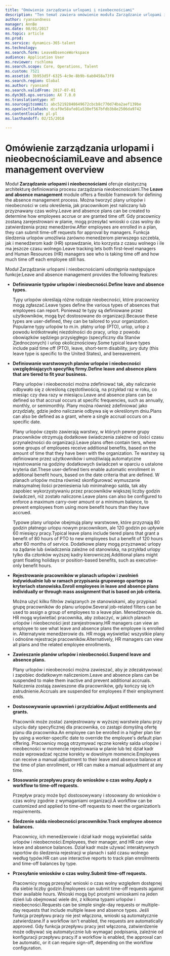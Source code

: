 ```yaml
---
title: "Omówienie zarządzania urlopami i nieobecnościami"
description: "Ten temat zawiera omówienie modułu Zarządzanie urlopami i nieobecnościami."
author: ryansandness
manager: AnnBe
ms.date: 08/01/2017
ms.topic: article
ms.prod: 
ms.service: dynamics-365-talent
ms.technology: 
ms.search.form: LeaveAbsenceWorkspace
audience: Application User
ms.reviewer: rschloma
ms.search.scope: Core, Operations, Talent
ms.custom: 7521
ms.assetid: 3b953d5f-6325-4c9e-8b9b-6ab0458a73f8
ms.search.region: Global
ms.author: ryansand
ms.search.validFrom: 2017-07-01
ms.dyn365.ops.version: AX 7.0.0
ms.translationtype: HT
ms.sourcegitcommit: abc52192848649672cbcb8c770d74ba2aef139be
ms.openlocfilehash: dcaf0e58afe01a530ef567bfdb3b8e2506da9742
ms.contentlocale: pl-pl
ms.lasthandoff: 02/15/2018

---
```

# <a name="leave-and-absence-management-overview"></a><span data-ttu-id="3622e-103">Omówienie zarządzania urlopami i nieobecnościami</span><span class="sxs-lookup"><span data-stu-id="3622e-103">Leave and absence management overview</span></span>

<span data-ttu-id="3622e-104">Moduł **Zarządzanie urlopami i nieobecnościami** oferuje elastyczną architekturę definiowania procesu zarządzania nieobecnościami.</span><span class="sxs-lookup"><span data-stu-id="3622e-104">The **Leave and absence management** module offers a flexible framework for defining the absence management process.</span></span> <span data-ttu-id="3622e-105">Można tworzyć plany urlopów i nieobecności w celu określenia, jak pracownikom jest naliczany lub przyznawany czas wolny.</span><span class="sxs-lookup"><span data-stu-id="3622e-105">Leave and absence plans can be created to determine how employees accrue or are granted time off.</span></span> <span data-ttu-id="3622e-106">Gdy pracownicy zostaną zarejestrowani w planie, mogą przesyłać wnioski o czas wolny do zatwierdzenia przez menedżerów.</span><span class="sxs-lookup"><span data-stu-id="3622e-106">After employees are enrolled in a plan, they can submit time-off requests for approval by managers.</span></span> <span data-ttu-id="3622e-107">Funkcja śledzenia urlopów umożliwia zarówno menedżerom pierwszego szczebla, jak i menedżerom kadr (HR) sprawdzanie, kto korzysta z czasu wolnego i ile ma jeszcze czasu wolnego.</span><span class="sxs-lookup"><span data-stu-id="3622e-107">Leave tracking lets both first-level managers and Human Resources (HR) managers see who is taking time off and how much time off each employee still has.</span></span>  

<span data-ttu-id="3622e-108">Moduł Zarządzanie urlopami i nieobecnościami udostępnia następujące funkcje:</span><span class="sxs-lookup"><span data-stu-id="3622e-108">Leave and absence management provides the following features:</span></span> 

- <span data-ttu-id="3622e-109">**Definiowanie typów urlopów i nieobecności.**</span><span class="sxs-lookup"><span data-stu-id="3622e-109">**Define leave and absence types.**</span></span>

    <span data-ttu-id="3622e-110">Typy urlopów określają różne rodzaje nieobecności, które pracownicy mogą zgłaszać.</span><span class="sxs-lookup"><span data-stu-id="3622e-110">Leave types define the various types of absences that employees can report.</span></span> <span data-ttu-id="3622e-111">Ponieważ te typy są definiowane przez użytkowników, mogą być dostosowane do organizacji.</span><span class="sxs-lookup"><span data-stu-id="3622e-111">Because these types are user-defined, they can be tailored to your organization.</span></span> <span data-ttu-id="3622e-112">Popularne typy urlopów to m.in. płatny urlop (PTO), urlop, urlop z powodu krótkotrwałej niezdolności do pracy, urlop z powodu obowiązków sędziego przysięgłego (specyficzny dla Stanów Zjednoczonych) i urlop okolicznościowy.</span><span class="sxs-lookup"><span data-stu-id="3622e-112">Some typical leave types include paid time off (PTO), leave, short-term disability, jury duty (this leave type is specific to the United States), and bereavement.</span></span> 

- <span data-ttu-id="3622e-113">**Definiowanie warstwowych planów urlopów i nieobecności uwzględniających specyfikę firmy.**</span><span class="sxs-lookup"><span data-stu-id="3622e-113">**Define leave and absence plans that are tiered to fit your business.**</span></span>

    <span data-ttu-id="3622e-114">Plany urlopów i nieobecności można zdefiniować tak, aby naliczanie odbywało się z określoną częstotliwością, na przykład raz w roku, co miesiąc czy dwa razy w miesiącu.</span><span class="sxs-lookup"><span data-stu-id="3622e-114">Leave and absence plans can be defined so that accrual occurs at specific frequencies, such as annually, monthly, or semimonthly.</span></span> <span data-ttu-id="3622e-115">Plany można również zdefiniować jako przydziały, gdzie jedno naliczanie odbywa się w określonym dniu.</span><span class="sxs-lookup"><span data-stu-id="3622e-115">Plans can also be defined as a grant, where a single accrual occurs on a specific date.</span></span> 

    <span data-ttu-id="3622e-116">Plany urlopów często zawierają warstwy, w których pewne grupy pracowników otrzymują dodatkowe świadczenia zależne od ilości czasu przynależności do organizacji.</span><span class="sxs-lookup"><span data-stu-id="3622e-116">Leave plans often contain tiers, where some groups of employees receive additional benefits, based on the amount of time that they have been with the organization.</span></span> <span data-ttu-id="3622e-117">Te warstwy są definiowane przez użytkowników i umożliwiają automatyczne rejestrowanie na godziny dodatkowych świadczeń w oparciu o ustalone kryteria dat.</span><span class="sxs-lookup"><span data-stu-id="3622e-117">These user-defined tiers enable automatic enrollment in additional benefit hours, based on the date criteria that are defined.</span></span> <span data-ttu-id="3622e-118">W planach urlopów można również skonfigurować wymuszanie maksymalnej ilości przeniesienia lub minimalnego salda, tak aby zapobiec wykorzystywaniu przez pracowników większej liczby godzin świadczeń, niż zostało naliczone.</span><span class="sxs-lookup"><span data-stu-id="3622e-118">Leave plans can also be configured to enforce a maximum carry-over amount or a minimum balance, to prevent employees from using more benefit hours than they have accrued.</span></span> 

    <span data-ttu-id="3622e-119">Typowe plany urlopów obejmują plany warstwowe, które przyznają 80 godzin płatnego urlopu nowym pracownikom, ale 120 godzin po upływie 60 miesięcy pracy.</span><span class="sxs-lookup"><span data-stu-id="3622e-119">Typical leave plans include tiered plans that grant a benefit of 80 hours of PTO to new employees but a benefit of 120 hours after 60 months of service.</span></span> <span data-ttu-id="3622e-120">Dodatkowe plany mogą przyznawać urlopy na żądanie lub świadczenia zależne od stanowiska, na przykład urlopy tylko dla członków wyższej kadry kierowniczej.</span><span class="sxs-lookup"><span data-stu-id="3622e-120">Additional plans might grant floating holidays or position-based benefits, such as executive-only benefit hours.</span></span>

- <span data-ttu-id="3622e-121">**Rejestrowanie pracowników w planach urlopów i zwolnień indywidualnie lub w ramach przypisania grupowego opartego na kryteriach stanowiska.**</span><span class="sxs-lookup"><span data-stu-id="3622e-121">**Enroll employees in leave and absence plans individually or through mass assignment that is based on job criteria.**</span></span>

    <span data-ttu-id="3622e-122">Można użyć kilku filtrów związanych ze stanowiskami, aby przypisać grupę pracowników do planu urlopów.</span><span class="sxs-lookup"><span data-stu-id="3622e-122">Several job-related filters can be used to assign a group of employees to a leave plan.</span></span> <span data-ttu-id="3622e-123">Menedżerowie ds. HR mogą wyświetlać pracownika, aby zobaczyć, w jakich planach urlopów i nieobecności jest zarejestrowany.</span><span class="sxs-lookup"><span data-stu-id="3622e-123">HR managers can view an employee to see what leave and absence plans the employee is enrolled in.</span></span> <span data-ttu-id="3622e-124">Alternatywie menedżerowie ds. HR mogą wyświetlać wszystkie plany i odnośne rejestracje pracowników.</span><span class="sxs-lookup"><span data-stu-id="3622e-124">Alternatively, HR managers can view all plans and the related employee enrollments.</span></span>

- <span data-ttu-id="3622e-125">**Zawieszanie planów urlopów i nieobecności.**</span><span class="sxs-lookup"><span data-stu-id="3622e-125">**Suspend leave and absence plans.**</span></span>

    <span data-ttu-id="3622e-126">Plany urlopów i nieobecności można zawieszać, aby je zdezaktywować i zapobiec dodatkowym naliczeniom.</span><span class="sxs-lookup"><span data-stu-id="3622e-126">Leave and absence plans can be suspended to make them inactive and prevent additional accruals.</span></span> <span data-ttu-id="3622e-127">Naliczenia zostają zawieszone dla pracowników, gdy kończy się ich zatrudnienie.</span><span class="sxs-lookup"><span data-stu-id="3622e-127">Accruals are suspended for employees if their employment ends.</span></span>  

- <span data-ttu-id="3622e-128">**Dostosowywanie uprawnień i przydziałów.**</span><span class="sxs-lookup"><span data-stu-id="3622e-128">**Adjust entitlements and grants.**</span></span>

    <span data-ttu-id="3622e-129">Pracownik może zostać zarejestrowany w wyższej warstwie planu przy użyciu daty specyficznej dla pracownika, co zastąpi domyślną ofertę planu dla pracownika.</span><span class="sxs-lookup"><span data-stu-id="3622e-129">An employee can be enrolled in a higher plan tier by using a worker-specific date to override the employee's default plan offering.</span></span> <span data-ttu-id="3622e-130">Pracownicy mogą otrzymywać ręczne korekty salda urlopów i nieobecności w momencie rejestrowania w planie lub też dział kadr może wprowadzać ręczne korekty w dowolnym momencie.</span><span class="sxs-lookup"><span data-stu-id="3622e-130">Employees can receive a manual adjustment to their leave and absence balance at the time of plan enrollment, or HR can make a manual adjustment at any time.</span></span> 

- <span data-ttu-id="3622e-131">**Stosowanie przepływu pracy do wniosków o czas wolny.**</span><span class="sxs-lookup"><span data-stu-id="3622e-131">**Apply a workflow to time-off requests.**</span></span>

     <span data-ttu-id="3622e-132">Przepływ pracy może być dostosowywany i stosowany do wniosków o czas wolny zgodnie z wymaganiami organizacji.</span><span class="sxs-lookup"><span data-stu-id="3622e-132">A workflow can be customized and applied to time-off requests to meet the organization’s requirements.</span></span>  

- <span data-ttu-id="3622e-133">**Śledzenie salda nieobecności pracowników.**</span><span class="sxs-lookup"><span data-stu-id="3622e-133">**Track employee absence balances.**</span></span>

    <span data-ttu-id="3622e-134">Pracownicy, ich menedżerowie i dział kadr mogą wyświetlać salda urlopów i nieobecności.</span><span class="sxs-lookup"><span data-stu-id="3622e-134">Employees, their manager, and HR can view leave and absence balances.</span></span> <span data-ttu-id="3622e-135">Dział kadr może używać interaktywnych raportów do śledzenia rejestracji w planach i sald czasu wolnego według typów.</span><span class="sxs-lookup"><span data-stu-id="3622e-135">HR can use interactive reports to track plan enrollments and time-off balances by type.</span></span> 

- <span data-ttu-id="3622e-136">**Przesyłanie wniosków o czas wolny.**</span><span class="sxs-lookup"><span data-stu-id="3622e-136">**Submit time-off requests.**</span></span>

    <span data-ttu-id="3622e-137">Pracownicy mogą przesyłać wnioski o czas wolny względem dostępnej dla siebie liczby godzin.</span><span class="sxs-lookup"><span data-stu-id="3622e-137">Employees can submit time-off requests against their available hours.</span></span> <span data-ttu-id="3622e-138">Wnioski mogą być prostymi wnioskami na jeden dzień lub obejmować wiele dni, z kilkoma typami urlopów i nieobecności.</span><span class="sxs-lookup"><span data-stu-id="3622e-138">Requests can be simple single-day requests or multiple-day requests that include multiple leave and absence types.</span></span> <span data-ttu-id="3622e-139">Jeśli funkcja przepływu pracy nie jest włączona, wnioski są automatycznie zatwierdzane.</span><span class="sxs-lookup"><span data-stu-id="3622e-139">If a workflow isn't enabled, the requests are automatically approved.</span></span> <span data-ttu-id="3622e-140">Gdy funkcja przepływu pracy jest włączona, zatwierdzenie może odbywać się automatycznie lub wymagać podpisania, zależnie od konfiguracji przepływu pracy.</span><span class="sxs-lookup"><span data-stu-id="3622e-140">If a workflow is enabled, the approval can be automatic, or it can require sign-off, depending on the workflow configuration.</span></span>

